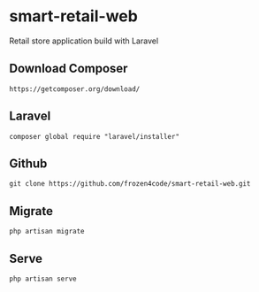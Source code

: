 # smart-retail-web

Retail store application build with Laravel

## Download Composer

`https://getcomposer.org/download/`

## Laravel

`composer global require "laravel/installer"`

## Github

`git clone https://github.com/frozen4code/smart-retail-web.git`

## Migrate

`php artisan migrate`

## Serve

`php artisan serve`
